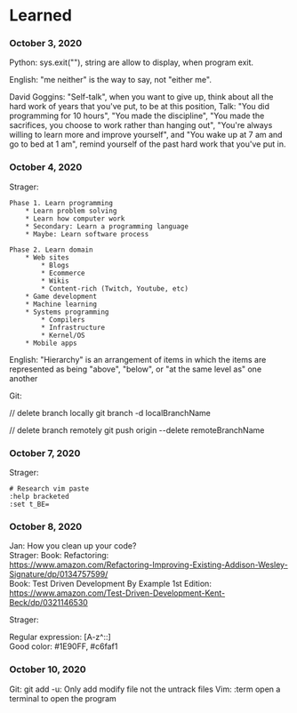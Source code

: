 # Learned

### October 3, 2020
Python: sys.exit(""), string are allow to display, when
program exit.

English: "me neither" is the way to say, not "either me".

David Goggins: "Self-talk", when you want to give up, think
about all the hard work of years that you've put, to be at this
position, Talk: "You did programming for 10 hours", "You
made the discipline", "You made the sacrifices, you choose
to work rather than hanging out", "You're always willing to
learn more and improve yourself", and "You wake up at 7 am and
go to bed at 1 am", remind yourself of the past hard work
that you've put in.

### October 4, 2020
Strager:

    Phase 1. Learn programming
        * Learn problem solving
        * Learn how computer work
        * Secondary: Learn a programming language
        * Maybe: Learn software process

    Phase 2. Learn domain
        * Web sites
            * Blogs
            * Ecommerce
            * Wikis
            * Content-rich (Twitch, Youtube, etc)
        * Game development
        * Machine learning
        * Systems programming
            * Compilers
            * Infrastructure
            * Kernel/OS
        * Mobile apps

English: "Hierarchy" is an arrangement of items in which the
items are represented as being "above", "below", or 
"at the same level as" one another

Git:

// delete branch locally
git branch -d localBranchName

// delete branch remotely
git push origin --delete remoteBranchName

### October 7, 2020
Strager:

    # Research vim paste
    :help bracketed  
    :set t_BE=

### October 8, 2020
Jan: How you clean up your code?  
Strager: Book: Refactoring:  
https://www.amazon.com/Refactoring-Improving-Existing-Addison-Wesley-Signature/dp/0134757599/  
Book: Test Driven Development By Example 1st Edition:  
https://www.amazon.com/Test-Driven-Development-Kent-Beck/dp/0321146530

Strager:  

Regular expression: [A-z^::]  
Good color: #1E90FF, #c6faf1

### October 10, 2020
Git: git add -u: Only add modify file not the untrack files
Vim: :term open a terminal to open the program
